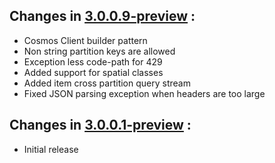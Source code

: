 ## Changes in [3.0.0.9-preview](https://www.nuget.org/packages/Microsoft.Azure.Cosmos/3.0.0.9-preview) : ##

* Cosmos Client builder pattern
* Non string partition keys are allowed
* Exception less code-path for 429
* Added support for spatial classes
* Added item cross partition query stream
* Fixed JSON parsing exception when headers are too large

## Changes in [3.0.0.1-preview](https://www.nuget.org/packages/Microsoft.Azure.Cosmos/3.0.0.1-preview) : ##

* Initial release
